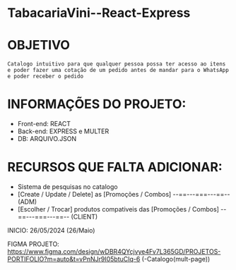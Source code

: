 # TabacariaVini--React-Express

# OBJETIVO
    Catalogo intuitivo para que qualquer pessoa possa ter acesso ao itens e poder fazer uma cotação de um pedido antes de mandar para o WhatsApp e poder receber o pedido

# INFORMAÇÕES DO PROJETO:
* Front-end: REACT
* Back-end: EXPRESS e MULTER
* DB: ARQUIVO.JSON

# RECURSOS QUE FALTA ADICIONAR:
* Sistema de pesquisas no catalogo
* [Create / Update / Delete] as [Promoções / Combos] --==---===---==-- (ADM)
* [Escolher / Trocar] produtos compativeis das [Promoções / Combos] --==---===---==-- (CLIENT)

INICIO: 26/05/2024 (26/Maio)

FIGMA PROJETO: https://www.figma.com/design/wDBR4QYcjvye4Fv7L365GD/PROJETOS-PORTIFOLIO?m=auto&t=vPnNJr9I05btuCIq-6 (-Catalogo(mult-page))


